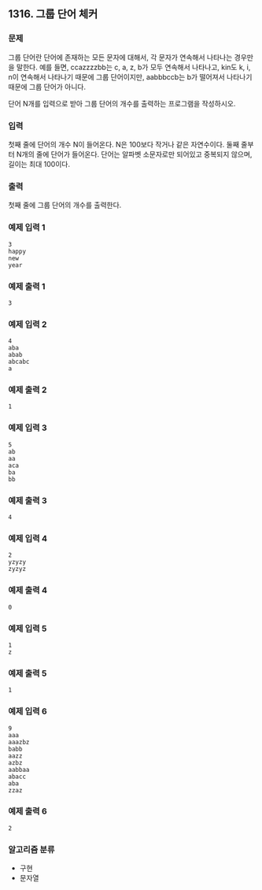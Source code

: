 ## 1316. 그룹 단어 체커

### 문제
그룹 단어란 단어에 존재하는 모든 문자에 대해서, 각 문자가 연속해서 나타나는 경우만을 말한다. 예를 들면, ccazzzzbb는 c, a, z, b가 모두 연속해서 나타나고, kin도 k, i, n이 연속해서 나타나기 때문에 그룹 단어이지만, aabbbccb는 b가 떨어져서 나타나기 때문에 그룹 단어가 아니다.

단어 N개를 입력으로 받아 그룹 단어의 개수를 출력하는 프로그램을 작성하시오.

### 입력
첫째 줄에 단어의 개수 N이 들어온다. N은 100보다 작거나 같은 자연수이다. 둘째 줄부터 N개의 줄에 단어가 들어온다. 단어는 알파벳 소문자로만 되어있고 중복되지 않으며, 길이는 최대 100이다.

### 출력
첫째 줄에 그룹 단어의 개수를 출력한다.

### 예제 입력 1
```
3
happy
new
year
```

### 예제 출력 1
``` 
3
```

### 예제 입력 2
```
4
aba
abab
abcabc
a
```

### 예제 출력 2
```
1
```

### 예제 입력 3
```
5
ab
aa
aca
ba
bb
```

### 예제 출력 3
```
4
```

### 예제 입력 4
```
2
yzyzy
zyzyz
```

### 예제 출력 4
```
0
```

### 예제 입력 5
```
1
z
```

### 예제 출력 5
```
1
```

### 예제 입력 6
```
9
aaa
aaazbz
babb
aazz
azbz
aabbaa
abacc
aba
zzaz
```

### 예제 출력 6
```
2
```

### 알고리즘 분류
- 구현
- 문자열
  
#
